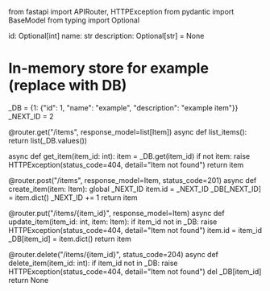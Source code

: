 from fastapi import APIRouter, HTTPException
from pydantic import BaseModel
from typing import Optional





id: Optional[int]
name: str
description: Optional[str] = None


# In-memory store for example (replace with DB)
_DB = {1: {"id": 1, "name": "example", "description": "example item"}}
_NEXT_ID = 2


@router.get("/items", response_model=list[Item])
async def list_items():
return list(_DB.values())



async def get_item(item_id: int):
item = _DB.get(item_id)
if not item:
raise HTTPException(status_code=404, detail="Item not found")
return item


@router.post("/items", response_model=Item, status_code=201)
async def create_item(item: Item):
global _NEXT_ID
item.id = _NEXT_ID
_DB[_NEXT_ID] = item.dict()
_NEXT_ID += 1
return item


@router.put("/items/{item_id}", response_model=Item)
async def update_item(item_id: int, item: Item):
if item_id not in _DB:
raise HTTPException(status_code=404, detail="Item not found")
item.id = item_id
_DB[item_id] = item.dict()
return item


@router.delete("/items/{item_id}", status_code=204)
async def delete_item(item_id: int):
if item_id not in _DB:
raise HTTPException(status_code=404, detail="Item not found")
del _DB[item_id]
return None
